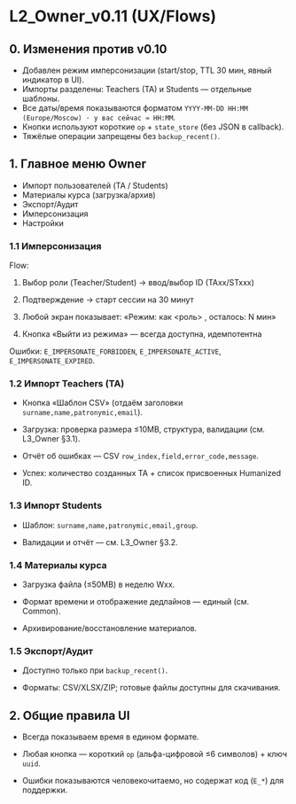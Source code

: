 # L2_Owner_v0.11 (UX/Flows)

## 0. Изменения против v0.10
- Добавлен режим имперсонизации (start/stop, TTL 30 мин, явный индикатор в UI).
- Импорты разделены: Teachers (TA) и Students — отдельные шаблоны.
- Все даты/время показываются форматом `YYYY-MM-DD HH:MM (Europe/Moscow) · у вас сейчас ≈ HH:MM`.
- Кнопки используют короткие `op` + `state_store` (без JSON в callback).
- Тяжёлые операции запрещены без `backup_recent()`.

## 1. Главное меню Owner
- Импорт пользователей (TA / Students)
- Материалы курса (загрузка/архив)
- Экспорт/Аудит
- Имперсонизация
- Настройки

### 1.1 Имперсонизация
Flow:

1) Выбор роли (Teacher/Student) → ввод/выбор ID (TAxx/STxxx)

2) Подтверждение → старт сессии на 30 минут

3) Любой экран показывает: «Режим: как <роль> <ID>, осталось: N мин»

4) Кнопка «Выйти из режима» — всегда доступна, идемпотентна

Ошибки: `E_IMPERSONATE_FORBIDDEN`, `E_IMPERSONATE_ACTIVE`, `E_IMPERSONATE_EXPIRED`.

### 1.2 Импорт Teachers (TA)
- Кнопка «Шаблон CSV» (отдаём заголовки `surname,name,patronymic,email`).

- Загрузка: проверка размера ≤10MB, структура, валидации (см. L3_Owner §3.1).

- Отчёт об ошибках — CSV `row_index,field,error_code,message`.

- Успех: количество созданных TA + список присвоенных Humanized ID.

### 1.3 Импорт Students
- Шаблон: `surname,name,patronymic,email,group`.

- Валидации и отчёт — см. L3_Owner §3.2.

### 1.4 Материалы курса
- Загрузка файла (≤50MB) в неделю Wxx.

- Формат времени и отображение дедлайнов — единый (см. Common).

- Архивирование/восстановление материалов.

### 1.5 Экспорт/Аудит
- Доступно только при `backup_recent()`.

- Форматы: CSV/XLSX/ZIP; готовые файлы доступны для скачивания.

## 2. Общие правила UI
- Всегда показываем время в едином формате.

- Любая кнопка — короткий `op` (альфа-цифровой ≤6 символов) + ключ `uuid`.

- Ошибки показываются человекочитаемо, но содержат код (`E_*`) для поддержки.
